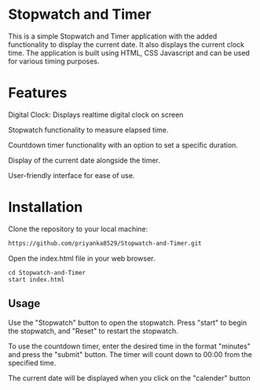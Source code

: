 # Stopwatch and Timer

This is a simple Stopwatch and Timer application with the added functionality to display the current date. It also displays the current clock time. The application is built using HTML, CSS Javascript and can be used for various timing purposes.

# Features

Digital Clock: Displays realtime digital clock on screen

Stopwatch functionality to measure elapsed time.

Countdown timer functionality with an option to set a specific 
duration.

Display of the current date alongside the timer.

User-friendly interface for ease of use.

# Installation

Clone the repository to your local machine:

~~~ bash
https://github.com/priyanka8529/Stopwatch-and-Timer.git
~~~

Open the index.html file in your web browser.

~~~
cd Stopwatch-and-Timer
start index.html
~~~





## Usage

Use the "Stopwatch" button to open the stopwatch. Press "start" to begin the stopwatch, and "Reset" to restart the stopwatch.

To use the countdown timer, enter the desired time in the format "minutes" and press the "submit" button. The timer will count down to 00:00 from the specified time.

The current date will be displayed when you click on the "calender" button




